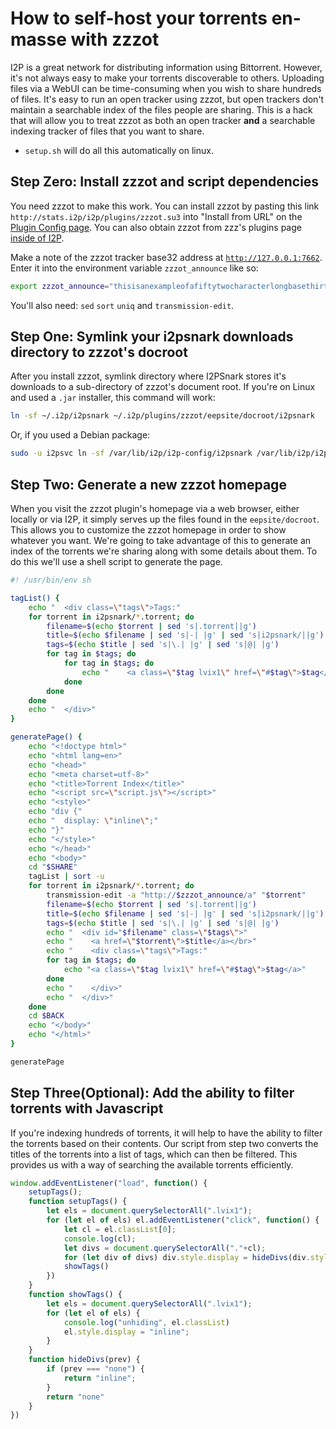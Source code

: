 How to self-host your torrents en-masse with zzzot
==================================================

I2P is a great network for distributing information using Bittorrent.
However, it's not always easy to make your torrents discoverable to others.
Uploading files via a WebUI can be time-consuming when you wish to share hundreds of files.
It's easy to run an open tracker using zzzot, but open trackers don't maintain a searchable index of the files people are sharing.
This is a hack that will allow you to treat zzzot as both an open tracker **and** a searchable indexing tracker of files that you want to share.

 - `setup.sh` will do all this automatically on linux.

Step Zero: Install zzzot and script dependencies
------------------------------------------------

You need zzzot to make this work.
You can install zzzot by pasting this link `http://stats.i2p/i2p/plugins/zzzot.su3` into "Install from URL" on the [Plugin Config page](http://localhost:7657/configplugins).
You can also obtain zzzot from zzz's plugins page [inside of I2P](http://stats.i2p/i2p/plugins/).

Make a note of the zzzot tracker base32 address at [`http://127.0.0.1:7662`](http://127.0.0.1:7662).
Enter it into the environment variable `zzzot_announce` like so:

```sh
export zzzot_announce="thisisanexampleofafiftytwocharacterlongbasethirtytwo.b32.i2p"
```

You'll also need: `sed` `sort` `uniq` and `transmission-edit`.

Step One: Symlink your i2psnark downloads directory to zzzot's docroot
----------------------------------------------------------------------

After you install zzzot, symlink directory where I2PSnark stores it's downloads to a sub-directory of zzzot's document root.
If you're on Linux and used a `.jar` installer, this command will work:

```sh
ln -sf ~/.i2p/i2psnark ~/.i2p/plugins/zzzot/eepsite/docroot/i2psnark
```

Or, if you used a Debian package:

```sh
sudo -u i2psvc ln -sf /var/lib/i2p/i2p-config/i2psnark /var/lib/i2p/i2p-config/plugins/zzzot/eepsite/docroot/i2psnark
```

Step Two: Generate a new zzzot homepage
---------------------------------------

When you visit the zzzot plugin's homepage via a web browser, either locally or via I2P, it simply serves up the files found in the `eepsite/docroot`.
This allows you to customize the zzzot homepage in order to show whatever you want.
We're going to take advantage of this to generate an index of the torrents we're sharing along with some details about them.
To do this we'll use a shell script to generate the page.

```sh
#! /usr/bin/env sh

tagList() {
    echo "  <div class=\"tags\">Tags:"
    for torrent in i2psnark/*.torrent; do
        filename=$(echo $torrent | sed 's|.torrent||g')
        title=$(echo $filename | sed 's|-| |g' | sed 's|i2psnark/||g')
        tags=$(echo $title | sed 's|\.| |g' | sed 's|@| |g')
        for tag in $tags; do
            for tag in $tags; do
                echo "    <a class=\"$tag lvix1\" href=\"#$tag\">$tag</a>"
            done
        done
    done
    echo "  </div>"
}

generatePage() {
    echo "<!doctype html>"
    echo "<html lang=en>"
    echo "<head>"
    echo "<meta charset=utf-8>"
    echo "<title>Torrent Index</title>"
    echo "<script src=\"script.js\"></script>"
    echo "<style>"
    echo "div {"
    echo "  display: \"inline\";"
    echo "}"
    echo "</style>"
    echo "</head>"
    echo "<body>"
    cd "$SHARE"
    tagList | sort -u
    for torrent in i2psnark/*.torrent; do
        transmission-edit -a "http://$zzzot_announce/a" "$torrent"
        filename=$(echo $torrent | sed 's|.torrent||g')
        title=$(echo $filename | sed 's|-| |g' | sed 's|i2psnark/||g')
        tags=$(echo $title | sed 's|\.| |g' | sed 's|@| |g')
        echo "  <div id="$filename" class=\"$tags\">"
        echo "    <a href=\"$torrent\">$title</a></br>"
        echo "    <div class=\"tags\">Tags:"
        for tag in $tags; do
            echo "<a class=\"$tag lvix1\" href=\"#$tag\">$tag</a>"
        done
        echo "    </div>"
        echo "  </div>"
    done
    cd $BACK
    echo "</body>"
    echo "</html>"
}

generatePage
```

Step Three(Optional): Add the ability to filter torrents with Javascript
------------------------------------------------------------------------

If you're indexing hundreds of torrents, it will help to have the ability to filter the torrents based on their contents.
Our script from step two converts the titles of the torrents into a list of tags, which can then be filtered.
This provides us with a way of searching the available torrents efficiently.

```javascript
window.addEventListener("load", function() {
    setupTags();
    function setupTags() {
        let els = document.querySelectorAll(".lvix1");
        for (let el of els) el.addEventListener("click", function() {
            let cl = el.classList[0];
            console.log(cl);
            let divs = document.querySelectorAll("."+cl);
            for (let div of divs) div.style.display = hideDivs(div.style.display);
            showTags()
        })
    }
    function showTags() {
        let els = document.querySelectorAll(".lvix1");
        for (let el of els) {
            console.log("unhiding", el.classList)
            el.style.display = "inline";
        }
    }
    function hideDivs(prev) {
        if (prev === "none") {
            return "inline";
        }
        return "none"
    }
})
```

